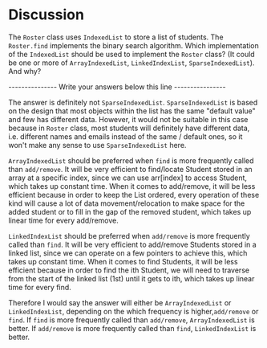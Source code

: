 # Discussion

The `Roster` class uses `IndexedList` to store a list of students. The
`Roster.find` implements the binary search algorithm. Which
implementation of the `IndexedList` should be used to implement the
`Roster` class? (It could be one or more of `ArrayIndexedList`,
`LinkedIndexList`, `SparseIndexedList`). And why?
   
--------------- Write your answers below this line ----------------

The answer is definitely not `SparseIndexedList`. 
`SparseIndexedList` is based on the design that most objects within the list 
has the same "default value" and few has different data. 
However, it would not be suitable in this case because in `Roster` class, 
most students will definitely have different data, i.e. different names and emails 
instead of the same / default ones, so it won't make any sense to use `SparseIndexedList` here.

`ArrayIndexedList` should be preferred when `find` is more frequently
called than `add/remove`. It will be very efficient to find/locate Student
stored in an array at a specific index, since we can use arr[index] to 
access Student, which takes up constant time. When it comes to add/remove,
it will be less efficient because in order to keep the List ordered, 
every operation of these kind will cause a lot of data movement/relocation to
make space for the added student or to fill in the gap of the removed student,
which takes up linear time for every add/remove.

`LinkedIndexList` should be preferred when `add/remove` is more frequently
called than `find`. It will be very efficient to add/remove Students stored
in a linked list, since we can operate on a few pointers to achieve this,
which takes up constant time. When it comes to find Students, it will be
less efficient because in order to find the ith Student, we will need to
traverse from the start of the linked list (1st) until it gets to ith, 
which takes up linear time for every find.

Therefore I would say the answer will either be `ArrayIndexedList` or 
`LinkedIndexList`, depending on the which frequency is higher,`add/remove` 
or `find`. If `find` is more frequently called than `add/remove`, 
`ArrayIndexedList` is better. If `add/remove` is more frequently
called than `find`, `LinkedIndexList` is better.